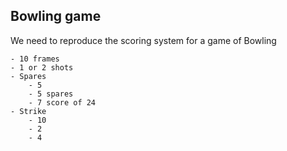 ## Bowling game

We need to reproduce the scoring system for a game of Bowling

```
- 10 frames
- 1 or 2 shots
- Spares
    - 5
    - 5 spares
    - 7 score of 24
- Strike
    - 10
    - 2
    - 4
```